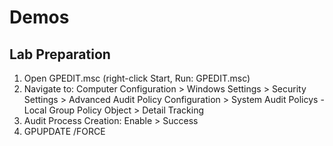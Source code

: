 # Demos

## Lab Preparation

1. Open GPEDIT.msc (right-click Start, Run: GPEDIT.msc)
2. Navigate to: 
  Computer Configuration > Windows Settings > Security Settings > Advanced Audit Policy Configuration > System Audit Policys - Local Group Policy Object > Detail Tracking
3. Audit Process Creation: Enable > Success
4. GPUPDATE /FORCE
